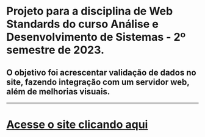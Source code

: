 # Projeto para a disciplina de Web Standards do curso Análise e Desenvolvimento de Sistemas - 2º semestre de 2023.
## O objetivo foi acrescentar validação de dados no site, fazendo integração com um servidor web, além de melhorias visuais.
---
# [Acesse o site clicando aqui](https://guilherme-neves1.github.io/projeto-site-v2/)

